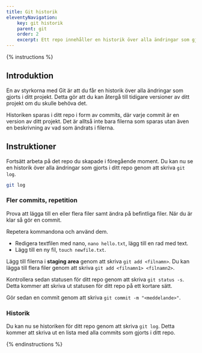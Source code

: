 ```yaml
---
title: Git historik
eleventyNavigation:
    key: git historik
    parent: git
    order: 2
    excerpt: Ett repo innehåller en historik över alla ändringar som gjorts i projektet.
---
```


{% instructions %}

## Introduktion

En av styrkorna med Git är att du får en historik över alla ändringar som gjorts i ditt projekt. Detta gör att du kan återgå till tidigare versioner av ditt projekt om du skulle behöva det.

Historiken sparas i ditt repo i form av commits, där varje commit är en version av ditt projekt. Det är alltså inte bara filerna som sparas utan även en beskrivning av vad som ändrats i filerna.

## Instruktioner

Fortsätt arbeta på det repo du skapade i föregående moment. Du kan nu se en historik över alla ändringar som gjorts i ditt repo genom att skriva `git log`.

```bash
git log
```

### Fler commits, repetition

Prova att lägga till en eller flera filer samt ändra på befintliga filer. När du är klar så gör en commit.

Repetera kommandona och använd dem.

-   Redigera textfilen med nano, `nano hello.txt`, lägg till en rad med text.
-   Lägg till en ny fil, `touch newfile.txt`.

Lägg till filerna i **staging area** genom att skriva `git add <filnamn>`. Du kan lägga till flera filer genom att skriva `git add <filnamn1> <filnamn2>`.

Kontrollera sedan statusen för ditt repo genom att skriva `git status -s`. Detta kommer att skriva ut statusen för ditt repo på ett kortare sätt.

Gör sedan en commit genom att skriva `git commit -m "<meddelande>"`.

### Historik

Du kan nu se historiken för ditt repo genom att skriva `git log`. Detta kommer att skriva ut en lista med alla commits som gjorts i ditt repo.

{% endinstructions %}
